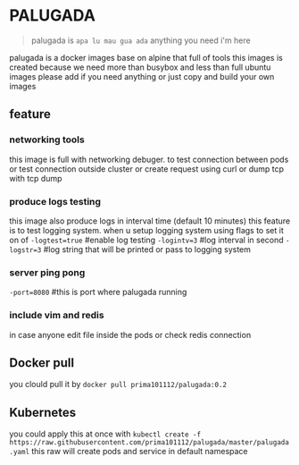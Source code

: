 # PALUGADA

> palugada is `apa lu mau gua ada` anything you need i'm here

palugada is a docker images base on alpine that full of tools
this images is created because we need more than busybox and less than full ubuntu images
please add if you need anything or just copy and build your own images

## feature

### networking tools
this image is full with networking debuger. to test connection 
between pods or test connection outside cluster or create request using curl
or dump tcp with tcp dump

### produce logs testing
this image also produce logs in interval time (default 10 minutes) 
this feature is to test logging system. when u setup logging system
using flags to set it on of
`-logtest=true` #enable log testing
`-logintv=3` #log interval in second
`-logstr=3` #log string that will be printed or pass to logging system

### server ping pong
`-port=8080` #this is port where palugada running

### include vim and redis
in case anyone edit file inside the pods or check redis connection 

## Docker pull
you clould pull it by 
`docker pull prima101112/palugada:0.2`

## Kubernetes
you could apply this at once with
`kubectl create -f https://raw.githubusercontent.com/prima101112/palugada/master/palugada.yaml`
this raw will create pods and service in default namespace
